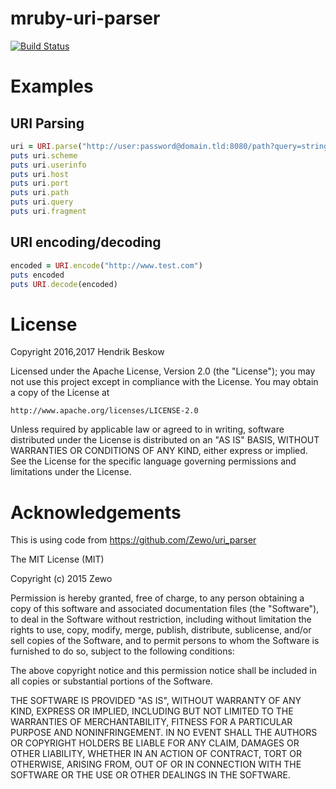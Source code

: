 # mruby-uri-parser
[![Build Status](https://travis-ci.org/Asmod4n/mruby-uri-parser.svg)](https://travis-ci.org/Asmod4n/mruby-uri-parser)

Examples
========

URI Parsing
-----------
```ruby
uri = URI.parse("http://user:password@domain.tld:8080/path?query=string#fragment")
puts uri.scheme
puts uri.userinfo
puts uri.host
puts uri.port
puts uri.path
puts uri.query
puts uri.fragment
```

URI encoding/decoding
---------------------
```ruby
encoded = URI.encode("http://www.test.com")
puts encoded
puts URI.decode(encoded)
```

License
=======
Copyright 2016,2017 Hendrik Beskow

Licensed under the Apache License, Version 2.0 (the "License");
you may not use this project except in compliance with the License.
You may obtain a copy of the License at

    http://www.apache.org/licenses/LICENSE-2.0

Unless required by applicable law or agreed to in writing, software
distributed under the License is distributed on an "AS IS" BASIS,
WITHOUT WARRANTIES OR CONDITIONS OF ANY KIND, either express or implied.
See the License for the specific language governing permissions and
limitations under the License.

Acknowledgements
================
This is using code from https://github.com/Zewo/uri_parser

The MIT License (MIT)

Copyright (c) 2015 Zewo

Permission is hereby granted, free of charge, to any person obtaining a copy
of this software and associated documentation files (the "Software"), to deal
in the Software without restriction, including without limitation the rights
to use, copy, modify, merge, publish, distribute, sublicense, and/or sell
copies of the Software, and to permit persons to whom the Software is
furnished to do so, subject to the following conditions:

The above copyright notice and this permission notice shall be included in all
copies or substantial portions of the Software.

THE SOFTWARE IS PROVIDED "AS IS", WITHOUT WARRANTY OF ANY KIND, EXPRESS OR
IMPLIED, INCLUDING BUT NOT LIMITED TO THE WARRANTIES OF MERCHANTABILITY,
FITNESS FOR A PARTICULAR PURPOSE AND NONINFRINGEMENT. IN NO EVENT SHALL THE
AUTHORS OR COPYRIGHT HOLDERS BE LIABLE FOR ANY CLAIM, DAMAGES OR OTHER
LIABILITY, WHETHER IN AN ACTION OF CONTRACT, TORT OR OTHERWISE, ARISING FROM,
OUT OF OR IN CONNECTION WITH THE SOFTWARE OR THE USE OR OTHER DEALINGS IN THE
SOFTWARE.
